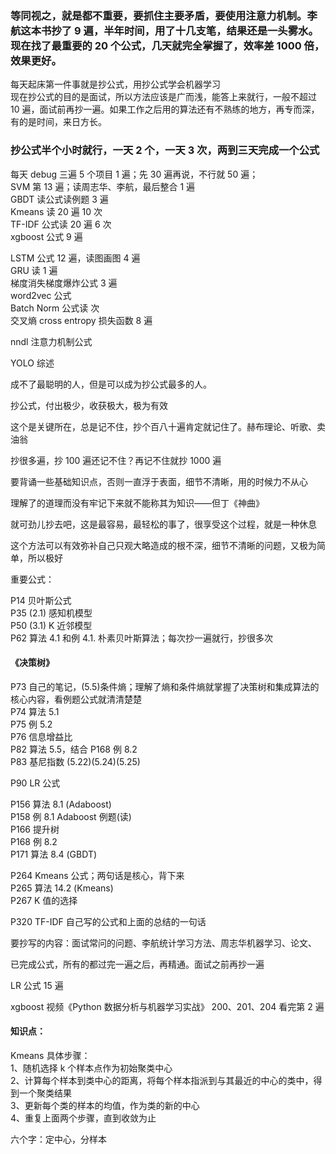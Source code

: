 
### 等同视之，就是都不重要，要抓住主要矛盾，要使用注意力机制。李航这本书抄了 9 遍，半年时间，用了十几支笔，结果还是一头雾水。现在找了最重要的 20 个公式，几天就完全掌握了，效率差 1000 倍，效果更好。

每天起床第一件事就是抄公式，用抄公式学会机器学习    
现在抄公式的目的是面试，所以方法应该是广而浅，能答上来就行，一般不超过 10 遍，面试前再抄一遍。如果工作之后用的算法还有不熟练的地方，再专而深，有的是时间，来日方长。  
### 抄公式半个小时就行，一天 2 个，一天 3 次，两到三天完成一个公式  
每天 debug 三遍 5 个项目 1 遍；先 30 遍再说，不行就 50 遍；  
SVM 第 13 遍；读周志华、李航，最后整合 1 遍  
GBDT 读公式读例题 3 遍  
Kmeans 读 20 遍 10 次     
TF-IDF 公式读 20 遍 6 次  
xgboost 公式 9 遍  

LSTM 公式 12 遍，读图画图 4 遍   
GRU 读 1 遍  
梯度消失梯度爆炸公式 3 遍  
word2vec 公式  
Batch Norm 公式读  次    
交叉熵 cross entropy 损失函数 8 遍  

nndl 注意力机制公式    

YOLO 综述  

成不了最聪明的人，但是可以成为抄公式最多的人。  

抄公式，付出极少，收获极大，极为有效  

这个是关键所在，总是记不住，抄个百八十遍肯定就记住了。赫布理论、听歌、卖油翁  

抄很多遍，抄 100 遍还记不住？再记不住就抄 1000 遍  

要背诵一些基础知识点，否则一直浮于表面，细节不清晰，用的时候力不从心  

理解了的道理而没有牢记下来就不能称其为知识——但丁《神曲》  

就可劲儿抄去吧，这是最容易，最轻松的事了，很享受这个过程，就是一种休息    

这个方法可以有效弥补自己只观大略造成的根不深，细节不清晰的问题，又极为简单，所以极好  

重要公式：

P14 贝叶斯公式  
P35 (2.1) 感知机模型  
P50 (3.1) K 近邻模型  
P62 算法 4.1 和例 4.1. 朴素贝叶斯算法；每次抄一遍就行，抄很多次  

#### 《决策树》
P73 自己的笔记，(5.5)条件熵；理解了熵和条件熵就掌握了决策树和集成算法的核心内容，看例题公式就清清楚楚  
P74 算法 5.1  
P75 例 5.2  
P76 信息增益比  
P82 算法 5.5，结合 P168 例 8.2  
P83 基尼指数 (5.22)(5.24)(5.25)  

P90 LR 公式  

P156 算法 8.1 (Adaboost)  
P158 例 8.1 Adaboost 例题(读)  
P166 提升树  
P168 例 8.2  
P171 算法 8.4 (GBDT)  

P264 Kmeans 公式；两句话是核心，背下来    
P265 算法 14.2 (Kmeans)  
P267 K 值的选择  

P320 TF-IDF 自己写的公式和上面的总结的一句话  

要抄写的内容：面试常问的问题、李航统计学习方法、周志华机器学习、论文、  


已完成公式，所有的都过完一遍之后，再精通。面试之前再抄一遍  

LR 公式 15 遍  

xgboost 视频《Python 数据分析与机器学习实战》 200、201、204 看完第 2 遍  



#### 知识点：
Kmeans 具体步骤：  
1、随机选择 k 个样本点作为初始聚类中心  
2、计算每个样本到类中心的距离，将每个样本指派到与其最近的中心的类中，得到一个聚类结果  
3、更新每个类的样本的均值，作为类的新的中心  
4、重复上面两个步骤，直到收敛为止  

六个字：定中心，分样本  


